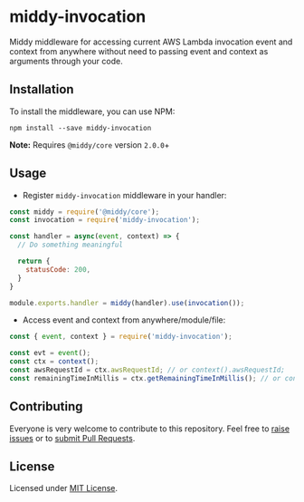 # middy-invocation

Middy middleware for accessing current AWS Lambda invocation event and context from anywhere 
without need to passing event and context as arguments through your code.


## Installation

To install the middleware, you can use NPM:

```
npm install --save middy-invocation
```

**Note:** Requires `@middy/core` version `2.0.0`+


## Usage

- Register `middy-invocation` middleware in your handler:
```javascript
const middy = require('@middy/core');
const invocation = require('middy-invocation');

const handler = async(event, context) => {
  // Do something meaningful

  return {
    statusCode: 200,
  }
}

module.exports.handler = middy(handler).use(invocation());
```

- Access event and context from anywhere/module/file:
```javascript
const { event, context } = require('middy-invocation');

const evt = event();
const ctx = context();
const awsRequestId = ctx.awsRequestId; // or context().awsRequestId;
const remainingTimeInMillis = ctx.getRemainingTimeInMillis(); // or context().getRemainingTimeInMillis();
```


## Contributing

Everyone is very welcome to contribute to this repository. 
Feel free to [raise issues](https://github.com/serkan-ozal/middy-invocation/issues) 
or to [submit Pull Requests](https://github.com/serkan-ozal/middy-invocation/pulls).


## License

Licensed under [MIT License](LICENSE).

